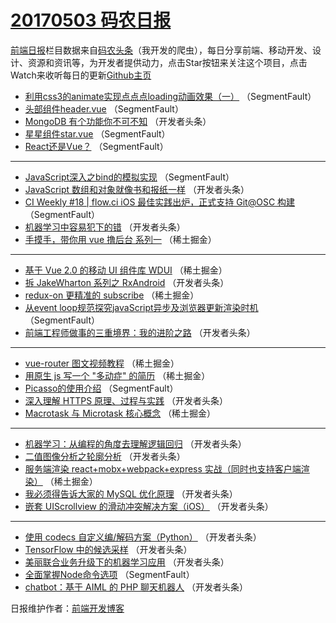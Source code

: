 # [20170503 码农日报](https://toutiao.qdkfweb.cn/date/2017/05/03)

[前端日报](https://qdkfweb.cn/c/news)栏目数据来自[码农头条](https://toutiao.qdkfweb.cn/)（我开发的爬虫），每日分享前端、移动开发、设计、资源和资讯等，为开发者提供动力，点击Star按钮来关注这个项目，点击Watch来收听每日的更新[Github主页](https://github.com/kujian/frontendDaily)
* [利用css3的animate实现点点点loading动画效果（一）](https://toutiao.qdkfweb.cn/36865.html) （SegmentFault）
* [头部组件header.vue](https://toutiao.qdkfweb.cn/36870.html) （SegmentFault）
* [MongoDB 有个功能你不可不知](https://toutiao.qdkfweb.cn/36892.html) （开发者头条）
* [星星组件star.vue](https://toutiao.qdkfweb.cn/36871.html) （SegmentFault）
* [React还是Vue？](https://toutiao.qdkfweb.cn/36866.html) （SegmentFault）

***
* [JavaScript深入之bind的模拟实现](https://toutiao.qdkfweb.cn/36857.html) （SegmentFault）
* [JavaScript 数组和对象就像书和报纸一样](https://toutiao.qdkfweb.cn/36893.html) （开发者头条）
* [CI Weekly #18 |  flow.ci iOS 最佳实践出炉，正式支持 Git@OSC 构建](https://toutiao.qdkfweb.cn/36856.html) （SegmentFault）
* [机器学习中容易犯下的错](https://toutiao.qdkfweb.cn/36889.html) （开发者头条）
* [手摸手，带你用 vue 撸后台 系列一](https://toutiao.qdkfweb.cn/36834.html) （稀土掘金）

***
* [基于 Vue 2.0 的移动 UI 组件库 WDUI](https://toutiao.qdkfweb.cn/36835.html) （稀土掘金）
* [拆 JakeWharton 系列之 RxAndroid](https://toutiao.qdkfweb.cn/36894.html) （开发者头条）
* [redux-on 更精准的 subscribe](https://toutiao.qdkfweb.cn/36836.html) （稀土掘金）
* [从event loop规范探究javaScript异步及浏览器更新渲染时机](https://toutiao.qdkfweb.cn/36863.html) （SegmentFault）
* [前端工程师做事的三重境界：我的进阶之路](https://toutiao.qdkfweb.cn/36874.html) （开发者头条）

***
* [vue-router 图文视频教程](https://toutiao.qdkfweb.cn/36838.html) （稀土掘金）
* [用原生 js 写一个 &quot;多动症&quot; 的简历](https://toutiao.qdkfweb.cn/36839.html) （稀土掘金）
* [Picasso的使用介绍](https://toutiao.qdkfweb.cn/36869.html) （SegmentFault）
* [深入理解 HTTPS 原理、过程与实践](https://toutiao.qdkfweb.cn/36872.html) （开发者头条）
* [Macrotask 与 Microtask 核心概念](https://toutiao.qdkfweb.cn/36837.html) （稀土掘金）

***
* [机器学习：从编程的角度去理解逻辑回归](https://toutiao.qdkfweb.cn/36885.html) （开发者头条）
* [二值图像分析之轮廓分析](https://toutiao.qdkfweb.cn/36896.html) （开发者头条）
* [服务端渲染 react+mobx+webpack+express 实战（同时也支持客户端渲染）](https://toutiao.qdkfweb.cn/36833.html) （稀土掘金）
* [我必须得告诉大家的 MySQL 优化原理](https://toutiao.qdkfweb.cn/36873.html) （开发者头条）
* [嵌套 UIScrollview 的滑动冲突解决方案（iOS）](https://toutiao.qdkfweb.cn/36895.html) （开发者头条）

***
* [使用 codecs 自定义编/解码方案（Python）](https://toutiao.qdkfweb.cn/36875.html) （开发者头条）
* [TensorFlow 中的候选采样](https://toutiao.qdkfweb.cn/36897.html) （开发者头条）
* [美丽联合业务升级下的机器学习应用](https://toutiao.qdkfweb.cn/36888.html) （开发者头条）
* [全面掌握Node命令选项](https://toutiao.qdkfweb.cn/36868.html) （SegmentFault）
* [chatbot：基于 AIML 的 PHP 聊天机器人](https://toutiao.qdkfweb.cn/36890.html) （开发者头条）

日报维护作者：[前端开发博客](https://qdkfweb.cn/) 